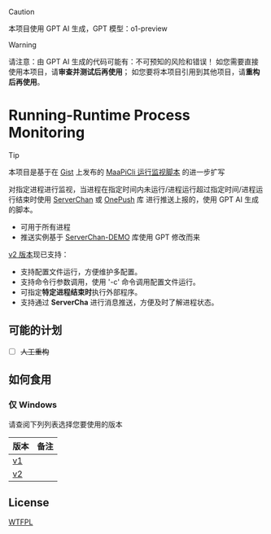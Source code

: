 > [!CAUTION]
> 本项目使用 GPT AI 生成，GPT 模型：o1-preview

> [!WARNING]
> 请注意：由 GPT AI 生成的代码可能有：不可预知的风险和错误！
> 如您需要直接使用本项目，请**审查并测试后再使用**；
> 如您要将本项目引用到其他项目，请**重构后再使用**。

# Running-Runtime Process Monitoring

> [!TIP]
> 本项目是基于在 [Gist](https://gist.github.com/) 上发布的 [MaaPiCli 运行监视脚本](https://gist.github.com/NEANC/ebd9fbec7d736dd16311047ba2cf5d9e) 的进一步扩写

对指定进程进行监视，当进程在指定时间内未运行/进程运行超过指定时间/进程运行结束时使用 [ServerChan](https://sct.ftqq.com/) 或 [OnePush](https://github.com/y1ndan/onepush "仅v2版本支持") 库 进行推送上报的，使用 GPT AI 生成的脚本。

- 可用于所有进程
- 推送实例基于 [ServerChan-DEMO](https://github.com/easychen/serverchan-demo) 库使用 GPT 修改而来

[v2 版本](v2-RC/README.md)现已支持：

- 支持配置文件运行，方便维护多配置。
- 支持命令行参数调用，使用 '-c' 命令调用配置文件运行。
- 可指定**特定进程结束时**执行外部程序。
- 支持通过 **ServerCha** 进行消息推送，方便及时了解进程状态。

## 可能的计划

- [ ] ~~人工重构~~

## 如何食用

### 仅 Windows

请查阅下列列表选择您要使用的版本

| 版本                                     | 备注 |
| ---------------------------------------- | ---- |
| [v1](.\v1-RC\InstallationManual.md) |      |
| [v2](.\v2-RC\InstallationManual.md) |      |

## License

[WTFPL](./LICENSE)
